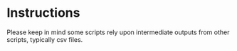 # Instructions

Please keep in mind some scripts rely upon intermediate outputs from other scripts, typically csv files.
